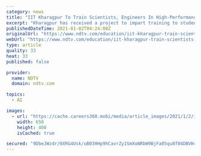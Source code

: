 ```yaml
---
category: news
title: "IIT Kharagpur To Train Scientists, Engineers In High-Performance Computing, AI"
excerpt: "Kharagpur has received a project to impart training to students, faculty, scientists, researchers in high-performance computing (HPC) and artificial intelligence, the institute said in a statement."
publishedDateTime: 2021-01-02T04:24:00Z
originalUrl: "https://www.ndtv.com/education/iit-kharagpur-train-scientists-engineers-in-high-performance-computing-ai"
webUrl: "https://www.ndtv.com/education/iit-kharagpur-train-scientists-engineers-in-high-performance-computing-ai"
type: article
quality: 33
heat: 33
published: false

provider:
  name: NDTV
  domain: ndtv.com

topics:
  - AI

images:
  - url: "https://cache.careers360.mobi/media/article_images/2021/1/2/iit-kharagpur-facebook_650x400_71470671294-2.jpg"
    width: 650
    height: 400
    isCached: true

secured: "9DbeJWzdr/0XRG4Usk/uB03HHp9hCavrZy1SmXoNRbW9BjFa05qu8f04DBVHrZfwNHWUBCfrZg8vB4mLP0DoUn5bCdjp+vWY4BVhSQfu2esLCK4GEScTJT7Z4Cxxhmp5R0iDKe1JOveWYiCBxHCaBqhnA5RUB5FrqHhD43pNF27K1tyAhYQo4vVpMGySwsXL92pENBddJgonwXJvYY1qB3ta0zuWNYlgm6qwHh9VBYJwAPH5ldQGlpLnbN5UvI6C4+EYoqj02iyhgyT/1g95vSBWj8VhdioDkd1nZANUIB2eWlodVPdZtFS2peYCG/JF3ZcNIBCOYbbU8OGDijPzYFA4cjb4jNQHl4BlIuGKeMc=;qyL65aRHo15lucLnsJcg0Q=="
---
```



